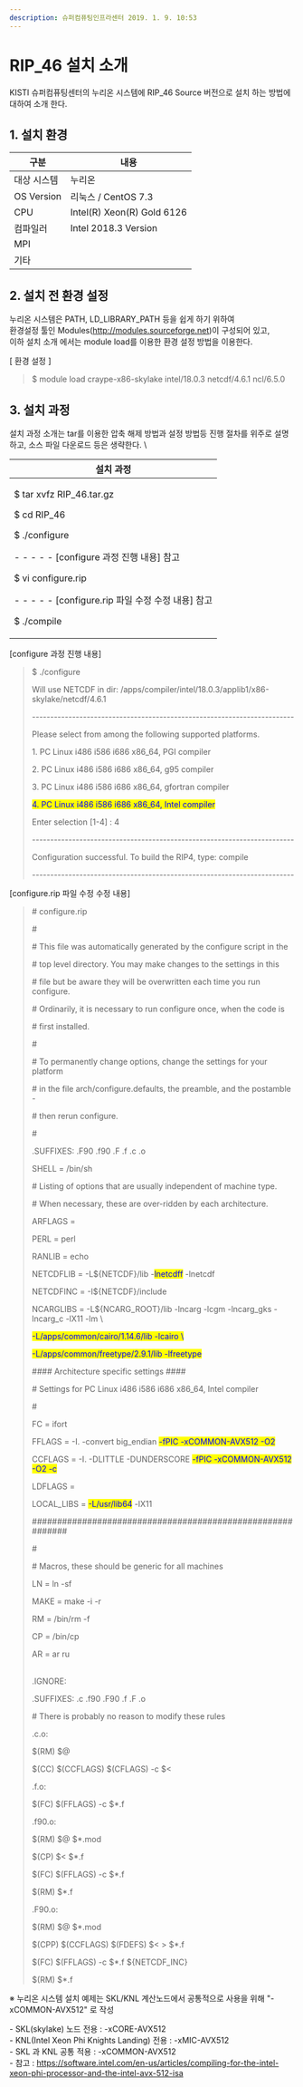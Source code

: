 ```yaml
---
description: 슈퍼컴퓨팅인프라센터 2019. 1. 9. 10:53
---
```


# RIP\_46 설치 소개

KISTI 슈퍼컴퓨팅센터의 누리온 시스템에 RIP\_46 Source 버전으로 설치 하는 방법에 대하여 소개 한다.



## **1. 설치 환경**

|  **구분**     | **내용**                      |
| ----------- | --------------------------- |
|  대상 시스템     |  누리온                        |
| OS Version  |  리눅스 / CentOS 7.3           |
|  CPU        |  Intel(R) Xeon(R) Gold 6126 |
|  컴파일러       |  Intel 2018.3 Version       |
|  MPI        |                             |
|  기타         |                             |



## **2. 설치 전 환경 설정**

&#x20; 누리온 시스템은 PATH, LD\_LIBRARY\_PATH 등을 쉽게 하기 위하여 \
&#x20; 환경설정 툴인 Modules(http://modules.sourceforge.net)이 구성되어 있고,\
&#x20; 이하 설치 소개 에서는 module load를 이용한 환경 설정 방법을 이용한다.



\[ 환경 설정 ]

> &#x20;$ module load craype-x86-skylake intel/18.0.3 netcdf/4.6.1 ncl/6.5.0

## **3. 설치 과정**

&#x20;설치 과정 소개는 tar를 이용한 압축 해제 방법과 설정 방법등 진행 절차를 위주로 설명하고, 소스 파일 다운로드 등은 생략한다.  \


|  **설치 과정**                                                                                                                                                                                                  |
| ----------------------------------------------------------------------------------------------------------------------------------------------------------------------------------------------------------- |
| <p>$ tar xvfz RIP_46.tar.gz</p><p>$ cd RIP_46</p><p>$ ./configure </p><p> - - - - - [configure 과정 진행 내용] 참고</p><p>$ vi configure.rip</p><p> - - - - - [configure.rip 파일 수정 수정 내용] 참고</p><p>$ ./compile </p> |



\[configure 과정 진행 내용]

> $ ./configure&#x20;
>
> Will use NETCDF in dir: /apps/compiler/intel/18.0.3/applib1/x86-skylake/netcdf/4.6.1
>
> \------------------------------------------------------------------------
>
> Please select from among the following supported platforms.
>
>
>
> &#x20;  1\.  PC Linux i486 i586 i686 x86\_64, PGI compiler
>
> &#x20;  2\.  PC Linux i486 i586 i686 x86\_64, g95 compiler
>
> &#x20;  3\.  PC Linux i486 i586 i686 x86\_64, gfortran compiler
>
> &#x20;  <mark style="color:blue;">4.  PC Linux i486 i586 i686 x86\_64, Intel compiler</mark>
>
>
>
> Enter selection \[1-4] : 4
>
> \------------------------------------------------------------------------
>
> Configuration successful. To build the RIP4, type: compile&#x20;
>
> \------------------------------------------------------------------------



\[configure.rip 파일 수정 수정 내용]

> \# configure.rip
>
> \#
>
> \# This file was automatically generated by the configure script in the
>
> \# top level directory. You may make changes to the settings in this
>
> \# file but be aware they will be overwritten each time you run configure.
>
> \# Ordinarily, it is necessary to run configure once, when the code is
>
> \# first installed.
>
> \#
>
> \# To permanently change options, change the settings for your platform
>
> \# in the file arch/configure.defaults, the preamble, and the postamble -
>
> \# then rerun configure.
>
> \#
>
>
>
> .SUFFIXES: .F90 .f90 .F .f .c .o
>
>
>
> SHELL           = /bin/sh
>
>
>
> \# Listing of options that are usually independent of machine type.
>
> \# When necessary, these are over-ridden by each architecture.
>
>
>
> ARFLAGS =&#x20;
>
>
>
> PERL = perl
>
>
>
> RANLIB = echo
>
>
>
> NETCDFLIB = -L${NETCDF}/lib -<mark style="color:blue;">lnetcdff</mark> -lnetcdf&#x20;
>
>
>
> NETCDFINC = -I${NETCDF}/include
>
>
>
> NCARGLIBS = -L${NCARG\_ROOT}/lib -lncarg -lcgm -lncarg\_gks -lncarg\_c -lX11 -lm \\
>
> &#x20;          <mark style="color:blue;">-L/apps/common/cairo/1.14.6/lib -lcairo \\</mark>
>
> &#x20;          <mark style="color:blue;">-L/apps/common/freetype/2.9.1/lib -lfreetype</mark>
>
>
>
> \#### Architecture specific settings ####
>
>
>
> \# Settings for PC Linux i486 i586 i686 x86\_64, Intel compiler
>
> \#
>
> FC       = ifort
>
> FFLAGS   = -I. -convert big\_endian <mark style="color:blue;">-fPIC -xCOMMON-AVX512 -O2</mark>
>
> CCFLAGS  = -I. -DLITTLE -DUNDERSCORE <mark style="color:blue;">-fPIC -xCOMMON-AVX512 -O2 -c</mark>
>
> LDFLAGS  =&#x20;
>
> LOCAL\_LIBS = <mark style="color:blue;">-L/usr/lib64</mark> -lX11&#x20;
>
>
>
> \###########################################################
>
> \#
>
> \# Macros, these should be generic for all machines
>
>
>
> LN = ln -sf
>
> MAKE = make -i -r
>
> RM = /bin/rm -f
>
> CP = /bin/cp
>
> AR = ar ru
>
> \
> .IGNORE:
>
> .SUFFIXES: .c .f90 .F90 .f .F .o
>
>
>
> \# There is probably no reason to modify these rules
>
>
>
> .c.o:
>
> $(RM) $@
>
> $(CC) $(CCFLAGS) $(CFLAGS) -c $<
>
>
>
> .f.o:
>
> $(FC) $(FFLAGS) -c $\*.f
>
>
>
> .f90.o:
>
> $(RM) $@ $\*.mod
>
> $(CP) $< $\*.f
>
> $(FC) $(FFLAGS) -c $\*.f&#x20;
>
> $(RM) $\*.f
>
>
>
> .F90.o:
>
> $(RM) $@ $\*.mod
>
> $(CPP) $(CCFLAGS) $(FDEFS) $< > $\*.f
>
> $(FC) $(FFLAGS) -c $\*.f ${NETCDF\_INC}
>
> $(RM) $\*.f

※ 누리온 시스템 설치 예제는 SKL/KNL 계산노드에서 공통적으로 사용을 위해 "-xCOMMON-AVX512" 로 작성

&#x20;\- SKL(skylake) 노드 전용 : -xCORE-AVX512\
&#x20;\- KNL(Intel Xeon Phi Knights Landing) 전용 : -xMIC-AVX512\
&#x20;\- SKL 과 KNL 공통 적용 : -xCOMMON-AVX512\
&#x20;\- 참고 :  https://software.intel.com/en-us/articles/compiling-for-the-intel-xeon-phi-processor-and-the-intel-avx-512-isa
